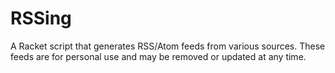 # RSSing

A Racket script that generates RSS/Atom feeds from various sources. These feeds
are for personal use and may be removed or updated at any time.
